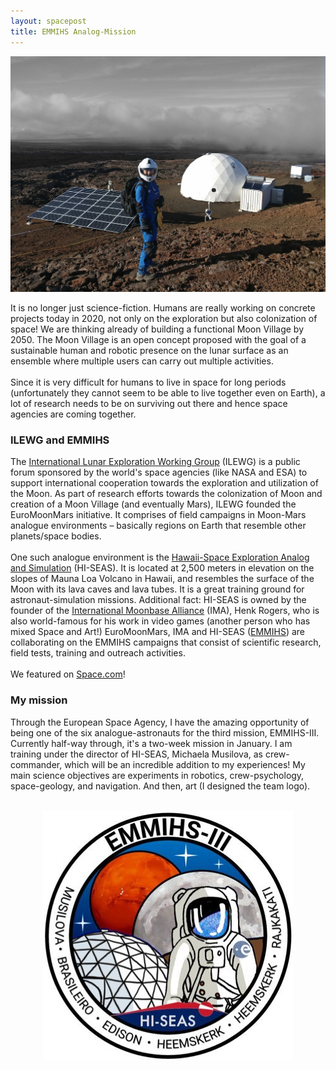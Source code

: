 ```yaml
---
layout: spacepost
title: EMMIHS Analog-Mission
---
```


<p align="center">
	<img src="/assets/images/astrofinalEVA.jpg" alt="Priyanka Analogue astronaut" class="center">
</p>

<p>
	It is no longer just science-fiction. Humans are really working on concrete projects today in 2020, not only on the exploration but also colonization of space! We are thinking already of building a functional Moon Village by 2050. The Moon Village is an open concept proposed with the goal of a sustainable human and robotic presence on the lunar surface as an ensemble where multiple users can carry out multiple activities.
	<br><br>
	Since it is very difficult for humans to live in space for long periods (unfortunately they cannot seem to be able to live together even on Earth), a lot of research needs to be on surviving out there and hence space agencies are coming together.
</p>
<h3> ILEWG and EMMIHS </h3>
<p>
	The <a href="https://en.wikipedia.org/wiki/International_Lunar_Exploration_Working_Group">International Lunar Exploration Working Group</a> (ILEWG) is a public forum sponsored by the world's space agencies (like NASA and ESA) to support international cooperation towards the exploration and utilization of the Moon. As part of research efforts towards the colonization of Moon and creation of a Moon Village (and eventually Mars), ILEWG founded the EuroMoonMars initiative. It comprises of field campaigns in Moon-Mars analogue environments – basically regions on Earth that resemble other planets/space bodies.
	<br><br>
	One such analogue environment is the <a href="https://hi-seas.org/">Hawaii-Space Exploration Analog and Simulation</a> (HI-SEAS). It is located at 2,500 meters in elevation on the slopes of Mauna Loa Volcano in Hawaii, and resembles the surface of the Moon with its lava caves and lava tubes. It is a great training ground for astronaut-simulation missions. Additional fact: HI-SEAS is owned by the founder of the <a href="https://moonbasealliance.com/">International Moonbase Alliance</a> (IMA), Henk Rogers, who is also world-famous for his work in video games (another person who has mixed Space and Art!) EuroMoonMars, IMA and HI-SEAS (<a href="https://emmihs-esa.webnode.nl/">EMMIHS</a>) are collaborating on the EMMIHS campaigns that consist of scientific research, field tests, training and outreach activities.
	<br><br>
	We featured on <a href="https://www.space.com/mock-moon-mission-euromoonmars-hi-seas-hawaii.html">Space.com</a>!
</p>
<h3> My mission </h3>
<p>
	Through the European Space Agency, I have the amazing opportunity of being one of the six analogue-astronauts for the third mission, EMMIHS-III. Currently half-way through, it's a two-week mission in January. I am training under the director of HI-SEAS, Michaela Musilova, as crew-commander, which will be an incredible addition to my experiences! My main science objectives are experiments in robotics, crew-psychology, space-geology, and navigation. And then, art (I designed the team logo).
	<br><br>
</p>
<p align="center">
	<img src="/Portfolio/Commissions/emm3.jpg" alt="EMMIHS-III logo" class="center">
</p>

<!--<table>
	<tbody>
		<tr class="odd">
			<td>test 1</td>
			<td>test 3</td>
		</tr>
		<tr class="even">
			<td>test 2</td>
			<td>test 4</td>
		</tr>
	</tbody>
</table>
<a href="/Space">Back...</a>--->
